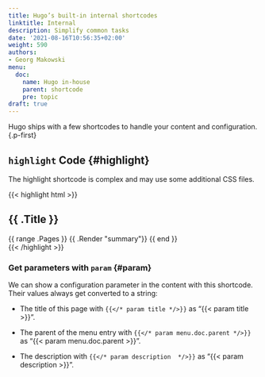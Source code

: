 ```yaml
---
title: Hugo’s built-in internal shortcodes
linktitle: Internal
description: Simplify common tasks
date: '2021-08-16T10:56:35+02:00'
weight: 590
authors:
- Georg Makowski
menu:
  doc:
    name: Hugo in-house
    parent: shortcode
    pre: topic
draft: true
---
```


Hugo ships with a few shortcodes to handle your content and configuration.
{.p-first} <!--more-->

## `highlight` Code {#highlight}

The highlight shortcode is complex and may use some additional CSS files.

{{< highlight html >}}
<section id="main">
  <div>
   <h1 id="title">{{ .Title }}</h1>
    {{ range .Pages }}
        {{ .Render "summary"}}
    {{ end }}
  </div>
</section>
{{< /highlight >}}

### Get parameters with `param` {#param}

We can show a configuration parameter in the content with this shortcode. Their values always get converted to a string:

- The title of this page with `{{</* param title */>}}` as “{{< param title >}}”.

- The parent of the menu entry with `{{</* param menu.doc.parent */>}}` as “{{< param menu.doc.parent >}}”.

- The description with `{{</* param description  */>}}` as “{{< param description >}}”.

